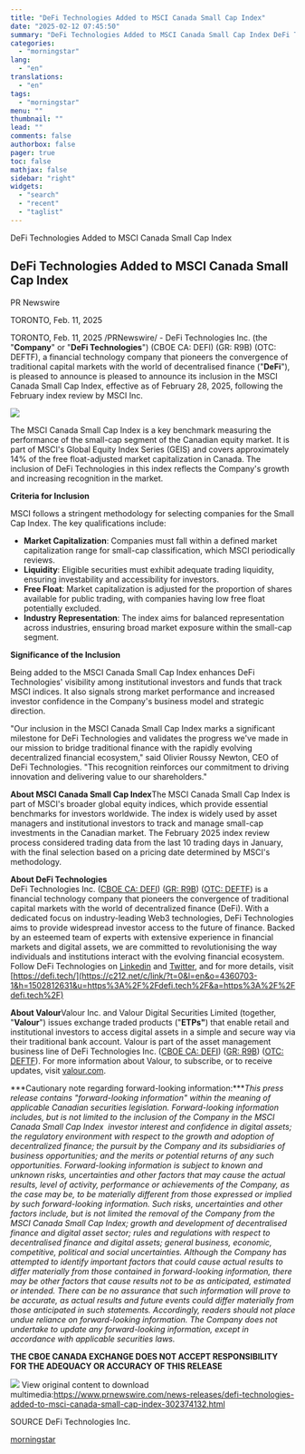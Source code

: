 ```yaml
---
title: "DeFi Technologies Added to MSCI Canada Small Cap Index"
date: "2025-02-12 07:45:50"
summary: "DeFi Technologies Added to MSCI Canada Small Cap Index DeFi Technologies Added to MSCI Canada Small Cap Index PR Newswire TORONTO, Feb. 11, 2025 TORONTO, Feb. 11, 2025 /PRNewswire/ - DeFi Technologies Inc. (the \"Company\" or \"DeFi Technologies\") (CBOE CA: DEFI) (GR: R9B) (OTC: DEFTF), a financial technology company that..."
categories:
  - "morningstar"
lang:
  - "en"
translations:
  - "en"
tags:
  - "morningstar"
menu: ""
thumbnail: ""
lead: ""
comments: false
authorbox: false
pager: true
toc: false
mathjax: false
sidebar: "right"
widgets:
  - "search"
  - "recent"
  - "taglist"
---
```


DeFi Technologies Added to MSCI Canada Small Cap Index

DeFi Technologies Added to MSCI Canada Small Cap Index
------------------------------------------------------

PR Newswire

TORONTO, Feb. 11, 2025


TORONTO, Feb. 11, 2025 /PRNewswire/ - DeFi Technologies Inc. (the "**Company**" or "**DeFi Technologies**") (CBOE CA: DEFI) (GR: R9B) (OTC: DEFTF), a financial technology company that pioneers the convergence of traditional capital markets with the world of decentralised finance ("**DeFi**"), is pleased to announce is pleased to announce its inclusion in the MSCI Canada Small Cap Index, effective as of February 28, 2025, following the February index review by MSCI Inc.

[![](https://mma.prnewswire.com/media/2618208/DeFi_Technologies_Inc__DeFi_Technologies_Added_to_MSCI_Canada_Sm.jpg)](https://mma.prnewswire.com/media/2618208/DeFi_Technologies_Inc__DeFi_Technologies_Added_to_MSCI_Canada_Sm.html)

The MSCI Canada Small Cap Index is a key benchmark measuring the performance of the small-cap segment of the Canadian equity market. It is part of MSCI's Global Equity Index Series (GEIS) and covers approximately 14% of the free float-adjusted market capitalization in Canada. The inclusion of DeFi Technologies in this index reflects the Company's growth and increasing recognition in the market.

**Criteria for Inclusion**

MSCI follows a stringent methodology for selecting companies for the Small Cap Index. The key qualifications include:

* **Market Capitalization**: Companies must fall within a defined market capitalization range for small-cap classification, which MSCI periodically reviews.
* **Liquidity**: Eligible securities must exhibit adequate trading liquidity, ensuring investability and accessibility for investors.
* **Free Float**: Market capitalization is adjusted for the proportion of shares available for public trading, with companies having low free float potentially excluded.
* **Industry Representation**: The index aims for balanced representation across industries, ensuring broad market exposure within the small-cap segment.

**Significance of the Inclusion**

Being added to the MSCI Canada Small Cap Index enhances DeFi Technologies' visibility among institutional investors and funds that track MSCI indices. It also signals strong market performance and increased investor confidence in the Company's business model and strategic direction.

"Our inclusion in the MSCI Canada Small Cap Index marks a significant milestone for DeFi Technologies and validates the progress we've made in our mission to bridge traditional finance with the rapidly evolving decentralized financial ecosystem," said Olivier Roussy Newton, CEO of DeFi Technologies. "This recognition reinforces our commitment to driving innovation and delivering value to our shareholders."

**About MSCI Canada Small Cap Index**The MSCI Canada Small Cap Index is part of MSCI's broader global equity indices, which provide essential benchmarks for investors worldwide. The index is widely used by asset managers and institutional investors to track and manage small-cap investments in the Canadian market. The February 2025 index review process considered trading data from the last 10 trading days in January, with the final selection based on a pricing date determined by MSCI's methodology.

**About DeFi Technologies**  
DeFi Technologies Inc. ([CBOE CA: DEFI](https://c212.net/c/link/?t=0&l=en&o=4360703-1&h=166807091&u=https%3A%2F%2Fwww.neo.inc%2Fen%2Flive%2Fsecurity-activity%2FDEFI%23!%2Fmarket-depth&a=CBOE+CA%3A+DEFI)) ([GR: R9B](https://c212.net/c/link/?t=0&l=en&o=4360703-1&h=1790350768&u=https%3A%2F%2Fwww.boerse-frankfurt.de%2Fequity%2Fdefi-technologies-inc-1&a=GR%3A+R9B)) ([OTC: DEFTF](https://c212.net/c/link/?t=0&l=en&o=4360703-1&h=3823128215&u=https%3A%2F%2Ffinance.yahoo.com%2Fquote%2FDEFTF%2F&a=OTC%3A+DEFTF)) is a financial technology company that pioneers the convergence of traditional capital markets with the world of decentralized finance (DeFi). With a dedicated focus on industry-leading Web3 technologies, DeFi Technologies aims to provide widespread investor access to the future of finance. Backed by an esteemed team of experts with extensive experience in financial markets and digital assets, we are committed to revolutionising the way individuals and institutions interact with the evolving financial ecosystem. Follow DeFi Technologies on [Linkedin](https://c212.net/c/link/?t=0&l=en&o=4360703-1&h=119912840&u=https%3A%2F%2Fwww.linkedin.com%2Fcompany%2Fdefitechglobal%2F&a=Linkedin) and [Twitter](https://c212.net/c/link/?t=0&l=en&o=4360703-1&h=2034852438&u=https%3A%2F%2Ftwitter.com%2Fdefitechglobal&a=Twitter), and for more details, visit [https://defi.tech/](https://c212.net/c/link/?t=0&l=en&o=4360703-1&h=1502812631&u=https%3A%2F%2Fdefi.tech%2F&a=https%3A%2F%2Fdefi.tech%2F)

**About Valour**Valour Inc. and Valour Digital Securities Limited (together, "**Valour**") issues exchange traded products ("**ETPs"**) that enable retail and institutional investors to access digital assets in a simple and secure way via their traditional bank account. Valour is part of the asset management business line of DeFi Technologies Inc. ([CBOE CA: DEFI](https://c212.net/c/link/?t=0&l=en&o=4360703-1&h=166807091&u=https%3A%2F%2Fwww.neo.inc%2Fen%2Flive%2Fsecurity-activity%2FDEFI%23!%2Fmarket-depth&a=CBOE+CA%3A+DEFI)) ([GR: R9B](https://c212.net/c/link/?t=0&l=en&o=4360703-1&h=1790350768&u=https%3A%2F%2Fwww.boerse-frankfurt.de%2Fequity%2Fdefi-technologies-inc-1&a=GR%3A+R9B)) ([OTC: DEFTF](https://c212.net/c/link/?t=0&l=en&o=4360703-1&h=3823128215&u=https%3A%2F%2Ffinance.yahoo.com%2Fquote%2FDEFTF%2F&a=OTC%3A+DEFTF)). For more information about Valour, to subscribe, or to receive updates, visit [valour.com](https://c212.net/c/link/?t=0&l=en&o=4360703-1&h=3655061249&u=https%3A%2F%2Fvalour.com%2F&a=%C2%A0valour.com).

***Cautionary note regarding forward-looking information:****This press release contains "forward-looking information" within the meaning of applicable Canadian securities legislation. Forward-looking information includes, but is not limited to the inclusion of the Company in the MSCI Canada Small Cap Index  investor interest and confidence in digital assets; the regulatory environment with respect to the growth and adoption of decentralized finance; the pursuit by the Company and its subsidiaries of business opportunities; and the merits or potential returns of any such opportunities. Forward-looking information is subject to known and unknown risks, uncertainties and other factors that may cause the actual results, level of activity, performance or achievements of the Company, as the case may be, to be materially different from those expressed or implied by such forward-looking information. Such risks, uncertainties and other factors include, but is not limited the removal of the Company from the MSCI Canada Small Cap Index; growth and development of decentralised finance and digital asset sector; rules and regulations with respect to decentralised finance and digital assets; general business, economic, competitive, political and social uncertainties. Although the Company has attempted to identify important factors that could cause actual results to differ materially from those contained in forward-looking information, there may be other factors that cause results not to be as anticipated, estimated or intended. There can be no assurance that such information will prove to be accurate, as actual results and future events could differ materially from those anticipated in such statements. Accordingly, readers should not place undue reliance on forward-looking information. The Company does not undertake to update any forward-looking information, except in accordance with applicable securities laws.*

**THE CBOE CANADA EXCHANGE DOES NOT ACCEPT RESPONSIBILITY FOR THE ADEQUACY OR ACCURACY OF THIS RELEASE**

 ![](https://c212.net/c/img/favicon.png?sn=VA17337&sd=2025-02-11) View original content to download multimedia:<https://www.prnewswire.com/news-releases/defi-technologies-added-to-msci-canada-small-cap-index-302374132.html>

SOURCE DeFi Technologies Inc.

[morningstar](https://www.morningstar.com/news/pr-newswire/20250211va17337/defi-technologies-added-to-msci-canada-small-cap-index)
